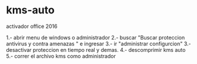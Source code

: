 # kms-auto
activador office 2016

1.- abrir menu de windows o administrador
2.- buscar  "Buscar proteccion antivirus y contra amenazas " e ingresar
3.- ir "administrar configurcion"
3.- desactivar proteccion en tiempo real y demas.
4.- descomprimir kms auto 
5.- correr el archivo kms como administrador
